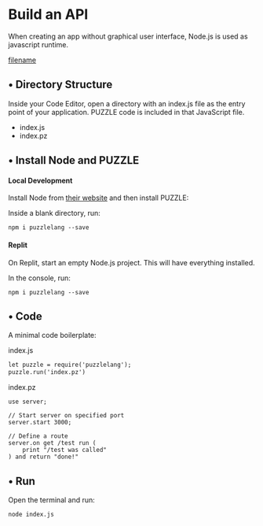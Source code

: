 # Build an API

When creating an app without graphical user interface, Node.js is used as javascript runtime.

[filename](code-editor.md ':include')

## • Directory Structure

Inside your Code Editor, open a directory with an index.js file as the entry point of your application. PUZZLE code is included in that JavaScript file.

* index.js
* index.pz


## • Install Node and PUZZLE

<!-- tabs:start -->

#### **Local Development**

Install Node from [their website](https://nodejs.org/en) and then install PUZZLE:

Inside a blank directory, run:

```shell
npm i puzzlelang --save
```


#### **Replit**

On Replit, start an empty Node.js project. This will have everything installed.

In the console, run:

```shell
npm i puzzlelang --save
```

<!-- tabs:end -->


## • Code

A minimal code boilerplate:

index.js
```html
let puzzle = require('puzzlelang');
puzzle.run('index.pz')
```

index.pz
```puzzle
use server;

// Start server on specified port
server.start 3000;

// Define a route
server.on get /test run (
	print "/test was called"
) and return "done!"
```

## • Run

Open the terminal and run:

```shell
node index.js
```
